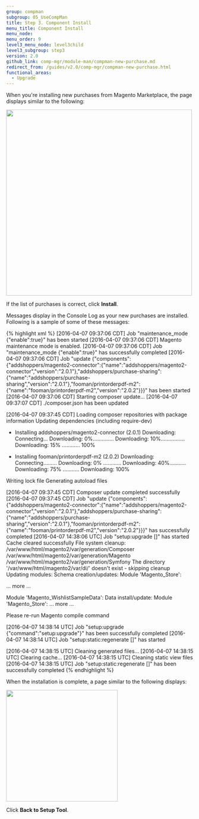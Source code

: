 ```yaml
---
group: compman
subgroup: 05_UseCompMan
title: Step 3. Component Install
menu_title: Component Install
menu_node:
menu_order: 9
level3_menu_node: level3child
level3_subgroup: step3
version: 2.0
github_link: comp-mgr/module-man/compman-new-purchase.md
redirect_from: /guides/v2.0/comp-mgr/compman-new-purchase.html
functional_areas:
  - Upgrade
---
```


When you're installing new purchases from Magento Marketplace, the page displays similar to the following:

<img src="{{ site.baseurl }}/common/images/compman_new-purchases-step3install.png" width="500px">

If the list of purchases is correct, click **Install**.

Messages display in the Console Log as your new purchases are installed. Following is a sample of some of these messages:

{% highlight xml %}
[2016-04-07 09:37:06 CDT] Job "maintenance_mode {"enable":true}" has been started
[2016-04-07 09:37:06 CDT] Magento maintenance mode is enabled.
[2016-04-07 09:37:06 CDT] Job "maintenance_mode {"enable":true}" has successfully completed
[2016-04-07 09:37:06 CDT] Job "update {"components":{"addshoppers/magento2-connector":{"name":"addshoppers/magento2-connector","version":"2.0.1"},"addshoppers/purchase-sharing":{"name":"addshoppers/purchase-sharing","version":"2.0.1"},"fooman/printorderpdf-m2":{"name":"fooman/printorderpdf-m2","version":"2.0.2"}}}" has been started
[2016-04-07 09:37:06 CDT] Starting composer update...
[2016-04-07 09:37:07 CDT] ./composer.json has been updated

[2016-04-07 09:37:45 CDT] Loading composer repositories with package information
Updating dependencies (including require-dev)
- Installing addshoppers/magento2-connector (2.0.1)
Downloading: Connecting... Downloading: 0%.............. Downloading: 10%................
Downloading: 15% ............ 100%

- Installing fooman/printorderpdf-m2 (2.0.2)
Downloading: Connecting......... Downloading: 0% ............ Downloading: 40%........... Downloading: 75% ........... Downloading: 100%

Writing lock file
Generating autoload files

[2016-04-07 09:37:45 CDT] Composer update completed successfully
[2016-04-07 09:37:45 CDT] Job "update {"components":{"addshoppers/magento2-connector":{"name":"addshoppers/magento2-connector","version":"2.0.1"},"addshoppers/purchase-sharing":{"name":"addshoppers/purchase-sharing","version":"2.0.1"},"fooman/printorderpdf-m2":{"name":"fooman/printorderpdf-m2","version":"2.0.2"}}}" has successfully completed
[2016-04-07 14:38:06 UTC] Job "setup:upgrade []" has started
Cache cleared successfully
File system cleanup:
/var/www/html/magento2/var/generation/Composer
/var/www/html/magento2/var/generation/Magento
/var/www/html/magento2/var/generation/Symfony
The directory '/var/www/html/magento2/var/di/' doesn't exist - skipping cleanup
Updating modules:
Schema creation/updates:
Module 'Magento_Store':

... more ...

Module 'Magento_WishlistSampleData':
Data install/update:
Module 'Magento_Store':
... more ...

Please re-run Magento compile command

[2016-04-07 14:38:14 UTC] Job "setup:upgrade {"command":"setup:upgrade"}" has been successfully completed
[2016-04-07 14:38:14 UTC] Job "setup:static:regenerate []" has started

[2016-04-07 14:38:15 UTC] Cleaning generated files...
[2016-04-07 14:38:15 UTC] Clearing cache...
[2016-04-07 14:38:15 UTC] Cleaning static view files
[2016-04-07 14:38:15 UTC] Job "setup:static:regenerate []" has been successfully completed
{% endhighlight %}

When the installation is complete, a page similar to the following displays:

<img src="{{ site.baseurl }}/common/images/cman_new-purchases_finish.png" width="300px">

Click **Back to Setup Tool**.
